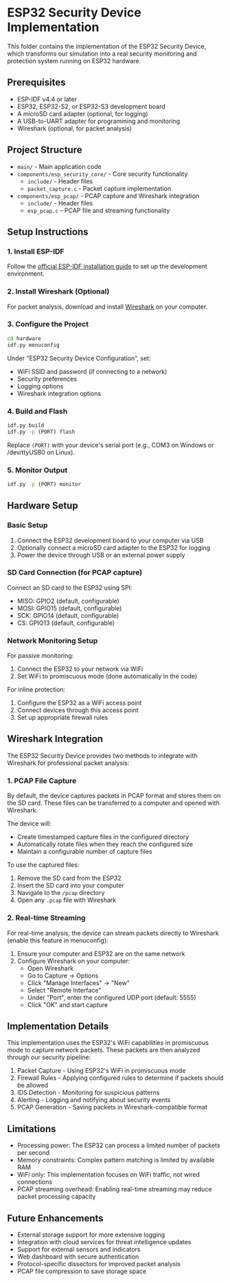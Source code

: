 # ESP32 Security Device Implementation

This folder contains the implementation of the ESP32 Security Device, which transforms our simulation into a real security monitoring and protection system running on ESP32 hardware.

## Prerequisites

- ESP-IDF v4.4 or later
- ESP32, ESP32-S2, or ESP32-S3 development board
- A microSD card adapter (optional, for logging)
- A USB-to-UART adapter for programming and monitoring
- Wireshark (optional, for packet analysis)

## Project Structure

- `main/` - Main application code
- `components/esp_security_core/` - Core security functionality
  - `include/` - Header files
  - `packet_capture.c` - Packet capture implementation
- `components/esp_pcap/` - PCAP capture and Wireshark integration
  - `include/` - Header files
  - `esp_pcap.c` - PCAP file and streaming functionality

## Setup Instructions

### 1. Install ESP-IDF

Follow the [official ESP-IDF installation guide](https://docs.espressif.com/projects/esp-idf/en/latest/esp32/get-started/index.html) to set up the development environment.

### 2. Install Wireshark (Optional)

For packet analysis, download and install [Wireshark](https://www.wireshark.org/) on your computer.

### 3. Configure the Project

```bash
cd hardware
idf.py menuconfig
```

Under "ESP32 Security Device Configuration", set:
- WiFi SSID and password (if connecting to a network)
- Security preferences
- Logging options
- Wireshark integration options

### 4. Build and Flash

```bash
idf.py build
idf.py -p (PORT) flash
```

Replace `(PORT)` with your device's serial port (e.g., COM3 on Windows or /dev/ttyUSB0 on Linux).

### 5. Monitor Output

```bash
idf.py -p (PORT) monitor
```

## Hardware Setup

### Basic Setup

1. Connect the ESP32 development board to your computer via USB
2. Optionally connect a microSD card adapter to the ESP32 for logging
3. Power the device through USB or an external power supply

### SD Card Connection (for PCAP capture)

Connect an SD card to the ESP32 using SPI:
- MISO: GPIO2 (default, configurable)
- MOSI: GPIO15 (default, configurable)
- SCK: GPIO14 (default, configurable)
- CS: GPIO13 (default, configurable)

### Network Monitoring Setup

For passive monitoring:
1. Connect the ESP32 to your network via WiFi
2. Set WiFi to promiscuous mode (done automatically in the code)

For inline protection:
1. Configure the ESP32 as a WiFi access point
2. Connect devices through this access point
3. Set up appropriate firewall rules

## Wireshark Integration

The ESP32 Security Device provides two methods to integrate with Wireshark for professional packet analysis:

### 1. PCAP File Capture

By default, the device captures packets in PCAP format and stores them on the SD card. These files can be transferred to a computer and opened with Wireshark.

The device will:
- Create timestamped capture files in the configured directory
- Automatically rotate files when they reach the configured size
- Maintain a configurable number of capture files

To use the captured files:
1. Remove the SD card from the ESP32
2. Insert the SD card into your computer
3. Navigate to the `/pcap` directory
4. Open any `.pcap` file with Wireshark

### 2. Real-time Streaming

For real-time analysis, the device can stream packets directly to Wireshark (enable this feature in menuconfig):

1. Ensure your computer and ESP32 are on the same network
2. Configure Wireshark on your computer:
   - Open Wireshark
   - Go to Capture → Options
   - Click "Manage Interfaces" → "New"
   - Select "Remote Interface"
   - Under "Port", enter the configured UDP port (default: 5555)
   - Click "OK" and start capture

## Implementation Details

This implementation uses the ESP32's WiFi capabilities in promiscuous mode to capture network packets. These packets are then analyzed through our security pipeline:

1. Packet Capture - Using ESP32's WiFi in promiscuous mode
2. Firewall Rules - Applying configured rules to determine if packets should be allowed
3. IDS Detection - Monitoring for suspicious patterns
4. Alerting - Logging and notifying about security events
5. PCAP Generation - Saving packets in Wireshark-compatible format

## Limitations

- Processing power: The ESP32 can process a limited number of packets per second
- Memory constraints: Complex pattern matching is limited by available RAM
- WiFi only: This implementation focuses on WiFi traffic, not wired connections
- PCAP streaming overhead: Enabling real-time streaming may reduce packet processing capacity

## Future Enhancements

- External storage support for more extensive logging
- Integration with cloud services for threat intelligence updates
- Support for external sensors and indicators
- Web dashboard with secure authentication
- Protocol-specific dissectors for improved packet analysis
- PCAP file compression to save storage space 